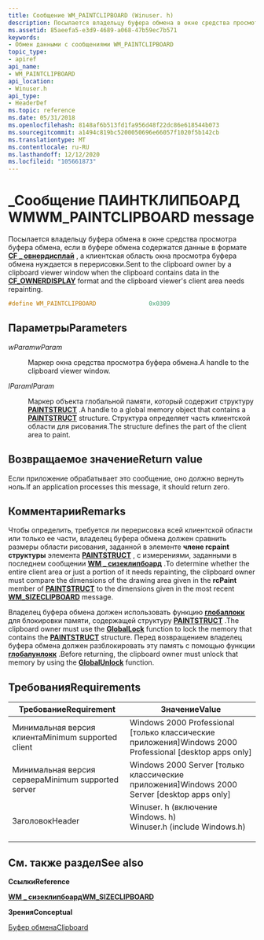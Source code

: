 ```yaml
---
title: Сообщение WM_PAINTCLIPBOARD (Winuser. h)
description: Посылается владельцу буфера обмена в окне средства просмотра буфера обмена, если в буфере обмена содержатся данные в \_ формате CF овнердисплай, а клиентская область окна просмотра буфера обмена нуждается в перерисовки.
ms.assetid: 85aeefa5-e3d9-4689-a068-47b59ec7b571
keywords:
- Обмен данными с сообщениями WM_PAINTCLIPBOARD
topic_type:
- apiref
api_name:
- WM_PAINTCLIPBOARD
api_location:
- Winuser.h
api_type:
- HeaderDef
ms.topic: reference
ms.date: 05/31/2018
ms.openlocfilehash: 8148af6b513fd1fa956d48f22dc86e618544b073
ms.sourcegitcommit: a1494c819bc5200050696e66057f1020f5b142cb
ms.translationtype: MT
ms.contentlocale: ru-RU
ms.lasthandoff: 12/12/2020
ms.locfileid: "105661873"
---
```

# <a name="wm_paintclipboard-message"></a><span data-ttu-id="f7e52-104">\_Сообщение ПАИНТКЛИПБОАРД WM</span><span class="sxs-lookup"><span data-stu-id="f7e52-104">WM\_PAINTCLIPBOARD message</span></span>

<span data-ttu-id="f7e52-105">Посылается владельцу буфера обмена в окне средства просмотра буфера обмена, если в буфере обмена содержатся данные в формате [**CF \_ овнердисплай**](standard-clipboard-formats.md) , а клиентская область окна просмотра буфера обмена нуждается в перерисовки.</span><span class="sxs-lookup"><span data-stu-id="f7e52-105">Sent to the clipboard owner by a clipboard viewer window when the clipboard contains data in the [**CF\_OWNERDISPLAY**](standard-clipboard-formats.md) format and the clipboard viewer's client area needs repainting.</span></span>


```C++
#define WM_PAINTCLIPBOARD               0x0309
```



## <a name="parameters"></a><span data-ttu-id="f7e52-106">Параметры</span><span class="sxs-lookup"><span data-stu-id="f7e52-106">Parameters</span></span>

<dl> <dt>

<span data-ttu-id="f7e52-107">*wParam*</span><span class="sxs-lookup"><span data-stu-id="f7e52-107">*wParam*</span></span> 
</dt> <dd>

<span data-ttu-id="f7e52-108">Маркер окна средства просмотра буфера обмена.</span><span class="sxs-lookup"><span data-stu-id="f7e52-108">A handle to the clipboard viewer window.</span></span>

</dd> <dt>

<span data-ttu-id="f7e52-109">*lParam*</span><span class="sxs-lookup"><span data-stu-id="f7e52-109">*lParam*</span></span> 
</dt> <dd>

<span data-ttu-id="f7e52-110">Маркер объекта глобальной памяти, который содержит структуру [**PAINTSTRUCT**](/windows/win32/api/winuser/ns-winuser-paintstruct) .</span><span class="sxs-lookup"><span data-stu-id="f7e52-110">A handle to a global memory object that contains a [**PAINTSTRUCT**](/windows/win32/api/winuser/ns-winuser-paintstruct) structure.</span></span> <span data-ttu-id="f7e52-111">Структура определяет часть клиентской области для рисования.</span><span class="sxs-lookup"><span data-stu-id="f7e52-111">The structure defines the part of the client area to paint.</span></span>

</dd> </dl>

## <a name="return-value"></a><span data-ttu-id="f7e52-112">Возвращаемое значение</span><span class="sxs-lookup"><span data-stu-id="f7e52-112">Return value</span></span>

<span data-ttu-id="f7e52-113">Если приложение обрабатывает это сообщение, оно должно вернуть ноль.</span><span class="sxs-lookup"><span data-stu-id="f7e52-113">If an application processes this message, it should return zero.</span></span>

## <a name="remarks"></a><span data-ttu-id="f7e52-114">Комментарии</span><span class="sxs-lookup"><span data-stu-id="f7e52-114">Remarks</span></span>

<span data-ttu-id="f7e52-115">Чтобы определить, требуется ли перерисовка всей клиентской области или только ее части, владелец буфера обмена должен сравнить размеры области рисования, заданной в элементе **члене rcpaint структуры** элемента [**PAINTSTRUCT**](/windows/win32/api/winuser/ns-winuser-paintstruct) , с измерениями, заданными в последнем сообщении [**WM \_ сизеклипбоард**](wm-sizeclipboard.md) .</span><span class="sxs-lookup"><span data-stu-id="f7e52-115">To determine whether the entire client area or just a portion of it needs repainting, the clipboard owner must compare the dimensions of the drawing area given in the **rcPaint** member of [**PAINTSTRUCT**](/windows/win32/api/winuser/ns-winuser-paintstruct) to the dimensions given in the most recent [**WM\_SIZECLIPBOARD**](wm-sizeclipboard.md) message.</span></span>

<span data-ttu-id="f7e52-116">Владелец буфера обмена должен использовать функцию [**глобаллокк**](/windows/desktop/api/winbase/nf-winbase-globallock) для блокировки памяти, содержащей структуру [**PAINTSTRUCT**](/windows/win32/api/winuser/ns-winuser-paintstruct) .</span><span class="sxs-lookup"><span data-stu-id="f7e52-116">The clipboard owner must use the [**GlobalLock**](/windows/desktop/api/winbase/nf-winbase-globallock) function to lock the memory that contains the [**PAINTSTRUCT**](/windows/win32/api/winuser/ns-winuser-paintstruct) structure.</span></span> <span data-ttu-id="f7e52-117">Перед возвращением владелец буфера обмена должен разблокировать эту память с помощью функции [**глобалунлокк**](/windows/desktop/api/winbase/nf-winbase-globalunlock) .</span><span class="sxs-lookup"><span data-stu-id="f7e52-117">Before returning, the clipboard owner must unlock that memory by using the [**GlobalUnlock**](/windows/desktop/api/winbase/nf-winbase-globalunlock) function.</span></span>

## <a name="requirements"></a><span data-ttu-id="f7e52-118">Требования</span><span class="sxs-lookup"><span data-stu-id="f7e52-118">Requirements</span></span>



| <span data-ttu-id="f7e52-119">Требование</span><span class="sxs-lookup"><span data-stu-id="f7e52-119">Requirement</span></span> | <span data-ttu-id="f7e52-120">Значение</span><span class="sxs-lookup"><span data-stu-id="f7e52-120">Value</span></span> |
|-------------------------------------|----------------------------------------------------------------------------------------------------------|
| <span data-ttu-id="f7e52-121">Минимальная версия клиента</span><span class="sxs-lookup"><span data-stu-id="f7e52-121">Minimum supported client</span></span><br/> | <span data-ttu-id="f7e52-122">Windows 2000 Professional \[только классические приложения\]</span><span class="sxs-lookup"><span data-stu-id="f7e52-122">Windows 2000 Professional \[desktop apps only\]</span></span><br/>                                               |
| <span data-ttu-id="f7e52-123">Минимальная версия сервера</span><span class="sxs-lookup"><span data-stu-id="f7e52-123">Minimum supported server</span></span><br/> | <span data-ttu-id="f7e52-124">Windows 2000 Server \[только классические приложения\]</span><span class="sxs-lookup"><span data-stu-id="f7e52-124">Windows 2000 Server \[desktop apps only\]</span></span><br/>                                                     |
| <span data-ttu-id="f7e52-125">Заголовок</span><span class="sxs-lookup"><span data-stu-id="f7e52-125">Header</span></span><br/>                   | <dl> <span data-ttu-id="f7e52-126"><dt>Winuser. h (включение Windows. h)</dt></span><span class="sxs-lookup"><span data-stu-id="f7e52-126"><dt>Winuser.h (include Windows.h)</dt></span></span> </dl> |



## <a name="see-also"></a><span data-ttu-id="f7e52-127">См. также раздел</span><span class="sxs-lookup"><span data-stu-id="f7e52-127">See also</span></span>

<dl> <dt>

<span data-ttu-id="f7e52-128">**Ссылки**</span><span class="sxs-lookup"><span data-stu-id="f7e52-128">**Reference**</span></span>
</dt> <dt>

[<span data-ttu-id="f7e52-129">**WM \_ сизеклипбоард**</span><span class="sxs-lookup"><span data-stu-id="f7e52-129">**WM\_SIZECLIPBOARD**</span></span>](wm-sizeclipboard.md)
</dt> <dt>

<span data-ttu-id="f7e52-130">**Зрения**</span><span class="sxs-lookup"><span data-stu-id="f7e52-130">**Conceptual**</span></span>
</dt> <dt>

[<span data-ttu-id="f7e52-131">Буфер обмена</span><span class="sxs-lookup"><span data-stu-id="f7e52-131">Clipboard</span></span>](clipboard.md)
</dt> </dl>

 

